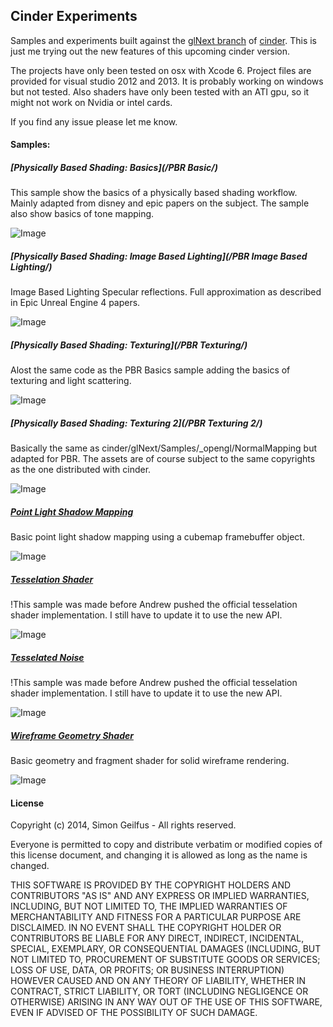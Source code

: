 ## Cinder Experiments

Samples and experiments built against the [glNext branch](https://github.com/cinder/Cinder/tree/glNext) of [cinder](http://libcinder.org/). This is just me trying out the new features of this upcoming cinder version.


The projects have only been tested on osx with Xcode 6. Project files are provided for visual studio 2012 and 2013. It is probably working on windows but not tested. Also shaders have only been tested with an ATI gpu, so it might not work on Nvidia or intel cards.


If you find any issue please let me know.


#### Samples:

##### [Physically Based Shading: Basics](/PBR Basic/)


This sample show the basics of a physically based shading workflow. Mainly adapted from disney and epic papers on the subject. The sample also show basics of tone mapping.


![Image](Images/PBRBasics.jpg)  


##### [Physically Based Shading: Image Based Lighting](/PBR Image Based Lighting/)


Image Based Lighting Specular reflections. Full approximation as described in Epic Unreal Engine 4 papers.


![Image](Images/PBRImageBasedLighting.jpg)  


##### [Physically Based Shading: Texturing](/PBR Texturing/)


Alost the same code as the PBR Basics sample adding the basics of texturing and light scattering.  


![Image](Images/PBRTexturing2.jpg)  
   

##### [Physically Based Shading: Texturing 2](/PBR Texturing 2/)


Basically the same as cinder/glNext/Samples/_opengl/NormalMapping but adapted for PBR. The assets are of course subject to the same copyrights as the one distributed with cinder.


![Image](Images/PBRTexturing.jpg)  
   

##### [Point Light Shadow Mapping](/PointLightShadows/)


Basic point light shadow mapping using a cubemap framebuffer object.  


![Image](Images/PointLightShadow.jpg)  
   

##### [Tesselation Shader](/TessellationShader/)


!This sample was made before Andrew pushed the official tesselation shader implementation. I still have to update it to use the new API.


![Image](Images/Tesselation.jpg)  
   

##### [Tesselated Noise](/TessellatedNoise/)

!This sample was made before Andrew pushed the official tesselation shader implementation. I still have to update it to use the new API.


![Image](Images/TesselatedNoise.jpg)  
   

##### [Wireframe Geometry Shader](/WireframeGeometryShader/)

Basic geometry and fragment shader for solid wireframe rendering.


![Image](Images/Wireframe.jpg)  


#### License
 Copyright (c) 2014, Simon Geilfus - All rights reserved.
 
 Everyone is permitted to copy and distribute verbatim or modified 
 copies of this license document, and changing it is allowed as long 
 as the name is changed. 
 
THIS SOFTWARE IS PROVIDED BY THE COPYRIGHT HOLDERS AND CONTRIBUTORS "AS IS" AND ANY EXPRESS OR IMPLIED WARRANTIES, INCLUDING, BUT NOT LIMITED TO, THE IMPLIED WARRANTIES OF MERCHANTABILITY AND FITNESS FOR A PARTICULAR PURPOSE ARE DISCLAIMED. IN NO EVENT SHALL THE COPYRIGHT HOLDER OR CONTRIBUTORS BE LIABLE FOR ANY DIRECT, INDIRECT, INCIDENTAL, SPECIAL, EXEMPLARY, OR CONSEQUENTIAL DAMAGES (INCLUDING, BUT NOT LIMITED TO, PROCUREMENT OF SUBSTITUTE GOODS OR SERVICES; LOSS OF USE, DATA, OR PROFITS; OR BUSINESS INTERRUPTION) HOWEVER CAUSED AND ON ANY THEORY OF LIABILITY, WHETHER IN CONTRACT, STRICT LIABILITY, OR TORT (INCLUDING NEGLIGENCE OR OTHERWISE) ARISING IN ANY WAY OUT OF THE USE OF THIS SOFTWARE, EVEN IF ADVISED OF THE POSSIBILITY OF SUCH DAMAGE.